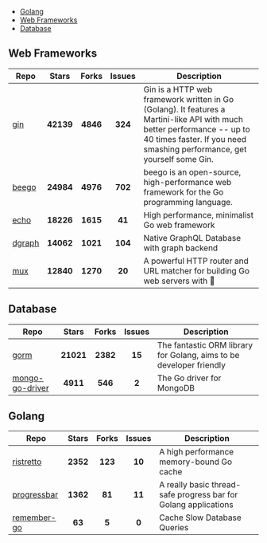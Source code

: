 
- [Golang](#golang)
- [Web Frameworks](#web-frameworks)
- [Database](#database)

## Web Frameworks

| Repo | Stars  | Forks  | Issues | Description |
| ---- | :----: | :----: | :----: | ----------- |
| [gin](https://github.com/gin-gonic/gin) | **42139** | **4846** | **324** | Gin is a HTTP web framework written in Go (Golang). It features a Martini-like API with much better performance -- up to 40 times faster. If you need smashing performance, get yourself some Gin. |
| [beego](https://github.com/astaxie/beego) | **24984** | **4976** | **702** | beego is an open-source, high-performance web framework for the Go programming language. |
| [echo](https://github.com/labstack/echo) | **18226** | **1615** | **41** | High performance, minimalist Go web framework |
| [dgraph](https://github.com/dgraph-io/dgraph) | **14062** | **1021** | **104** | Native GraphQL Database with graph backend |
| [mux](https://github.com/gorilla/mux) | **12840** | **1270** | **20** | A powerful HTTP router and URL matcher for building Go web servers with 🦍 |

## Database

| Repo | Stars  | Forks  | Issues | Description |
| ---- | :----: | :----: | :----: | ----------- |
| [gorm](https://github.com/go-gorm/gorm) | **21021** | **2382** | **15** | The fantastic ORM library for Golang, aims to be developer friendly |
| [mongo-go-driver](https://github.com/mongodb/mongo-go-driver) | **4911** | **546** | **2** | The Go driver for MongoDB |

## Golang

| Repo | Stars  | Forks  | Issues | Description |
| ---- | :----: | :----: | :----: | ----------- |
| [ristretto](https://github.com/dgraph-io/ristretto) | **2352** | **123** | **10** | A high performance memory-bound Go cache |
| [progressbar](https://github.com/schollz/progressbar) | **1362** | **81** | **11** | A really basic thread-safe progress bar for Golang applications |
| [remember-go](https://github.com/rocketlaunchr/remember-go) | **63** | **5** | **0** | Cache Slow Database Queries |
